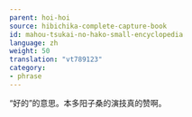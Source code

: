 ```yaml
---
parent: hoi-hoi
source: hibichika-complete-capture-book
id: mahou-tsukai-no-hako-small-encyclopedia
language: zh
weight: 50
translation: "vt789123"
category:
- phrase
---
```


“好的”的意思。本多阳子桑的演技真的赞啊。
